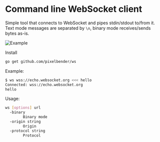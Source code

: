 # Command line WebSocket client

Simple tool that connects to WebSocket and pipes stdin/stdout to/from it.<br/>
Text mode messages are separated by `\n`, binary mode receives/sends bytes as-is.

![Example](https://gist.githubusercontent.com/pixelbender/46a699b2198b246fffaf28b2e336f22d/raw/ws.gif)

Install

```sh
go get github.com/pixelbender/ws
```

Example:

```sh
$ ws wss://echo.websocket.org <<< hello
Connected: wss://echo.websocket.org
hello
```

Usage:

```sh
ws [options] url
  -binary
    	Binary mode
  -origin string
    	Origin
  -protocol string
    	Protocol
```
